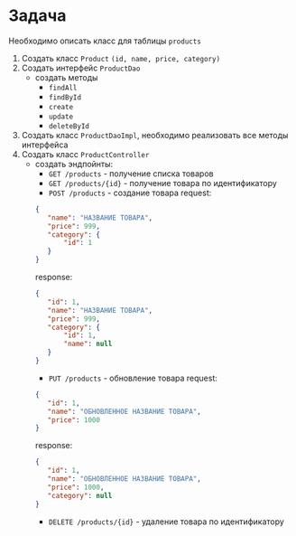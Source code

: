 # Задача

Необходимо описать класс для таблицы `products`

1. Создать класс `Product` `(id, name, price, category)`
2. Создать интерфейс `ProductDao`
    - создать методы
        - `findAll`
        - `findById`
        - `create`
        - `update`
        - `deleteById`
3. Создать класс `ProductDaoImpl`, необходимо реализовать все методы интерфейса
4. Создать класс `ProductController`
    - создать эндпойнты:
        - `GET /products` - получение списка товаров
        - `GET /products/{id}` - получение товара по идентификатору
        - `POST /products` - создание товара
         request:
         ```json
         {
            "name": "НАЗВАНИЕ ТОВАРА",
            "price": 999,
            "category": {
                "id": 1
            } 
         }
         ```
         response:
         ```json
         {
            "id": 1,
            "name": "НАЗВАНИЕ ТОВАРА",
            "price": 999,
            "category": {
                "id": 1,
                "name": null
            } 
         }
         ```
        - `PUT /products` - обновление товара
          request:
         ```json
         {
            "id": 1,
            "name": "ОБНОВЛЕННОЕ НАЗВАНИЕ ТОВАРА",
            "price": 1000
         }
         ```
        response:
         ```json
         {
            "id": 1,
            "name": "ОБНОВЛЕННОЕ НАЗВАНИЕ ТОВАРА",
            "price": 1000,
            "category": null
         }
         ```
        - `DELETE /products/{id}` - удаление товара по идентификатору

